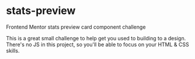 # stats-preview
Frontend Mentor stats preview card component challenge

This is a great small challenge to help get you used to building to a design. 
There's no JS in this project, so you'll be able to focus on your HTML & CSS skills.
